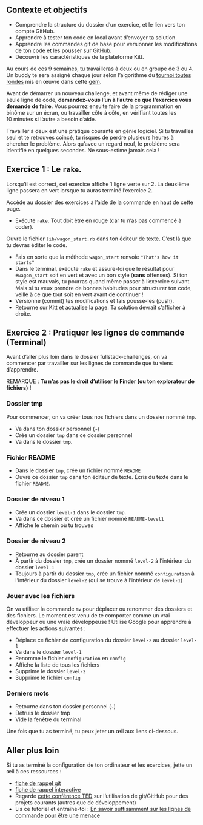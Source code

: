 ## Contexte et objectifs

- Comprendre la structure du dossier d’un exercice, et le lien vers ton compte GitHub.
- Apprendre à tester ton code en local avant d’envoyer ta solution.
- Apprendre les commandes git de base pour versionner les modifications de ton code et les pousser sur GitHub.
- Découvrir les caractéristiques de la plateforme Kitt.

Au cours de ces 9 semaines, tu travailleras à deux ou en groupe de 3 ou 4. Un buddy te sera assigné chaque jour selon l’algorithme du [tournoi toutes rondes](https://fr.wikipedia.org/wiki/Tournoi_toutes_rondes) mis en œuvre dans cette [gem](https://github.com/ssaunier/round_robin_tournament).

Avant de démarrer un nouveau challenge, et avant même de rédiger une seule ligne de code, **demandez-vous l’un à l’autre ce que l’exercice vous demande de faire**. Vous pourrez ensuite faire de la programmation en binôme sur un écran, ou travailler côte à côte, en vérifiant toutes les 10 minutes si l’autre a besoin d’aide.

Travailler à deux est une pratique courante en génie logiciel. Si tu travailles seul et te retrouves coincé, tu risques de perdre plusieurs heures à chercher le problème. Alors qu’avec un regard neuf, le problème sera identifié en quelques secondes. Ne sous-estime jamais cela !

## Exercice 1 : Le `rake`.

Lorsqu’il est correct, cet exercice affiche 1 ligne verte sur 2. La deuxième ligne passera en vert lorsque tu auras terminé l’exercice 2.

Accède au dossier des exercices à l’aide de la commande en haut de cette page.

- Exécute `rake`. Tout doit être en rouge (car tu n’as pas commencé à coder).

Ouvre le fichier `lib/wagon_start.rb` dans ton éditeur de texte. C’est là que tu devras éditer le code.

- Fais en sorte que la méthode `wagon_start` renvoie `"That's how it starts"`
- Dans le terminal, exécute `rake` et assure-toi que le résultat pour `#wagon_start` soit en vert et avec un bon style (**sans** offenses). Si ton style est mauvais, tu pourras quand même passer à l’exercice suivant. Mais si tu veux prendre de bonnes habitudes pour structurer ton code, veille à ce que tout soit en vert avant de continuer !
- Versionne (commit) tes modifications et fais pousse-les (push).
- Retourne sur Kitt et actualise la page. Ta solution devrait s’afficher à droite.

## Exercice 2 : Pratiquer les lignes de commande (Terminal)

Avant d’aller plus loin dans le dossier fullstack-challenges, on va commencer par travailler sur les lignes de commande que tu viens d’apprendre.

REMARQUE : **Tu n’as pas le droit d’utiliser le Finder (ou ton explorateur de fichiers) !**

### Dossier tmp

Pour commencer, on va créer tous nos fichiers dans un dossier nommé `tmp`.

- Va dans ton dossier personnel (`~`)
- Crée un dossier `tmp` dans ce dossier personnel
- Va dans le dossier `tmp`.

### Fichier README

- Dans le dossier `tmp`, crée un fichier nommé `README`
- Ouvre ce dossier `tmp` dans ton éditeur de texte. Écris du texte dans le fichier `README`.

### Dossier de niveau 1

- Crée un dossier `level-1` dans le dossier `tmp`.
- Va dans ce dossier et crée un fichier nommé `README-level1`
- Affiche le chemin où tu trouves

### Dossier de niveau 2

- Retourne au dossier parent
- À partir du dossier `tmp`, crée un dossier nommé `level-2` à l’intérieur du dossier `level-1`
- Toujours à partir du dossier `tmp`, crée un fichier nommé `configuration` à l’intérieur du dossier `level-2` (qui se trouve à l’intérieur de `level-1`)

### Jouer avec les fichiers

On va utiliser la commande `mv` pour déplacer ou renommer des dossiers et des fichiers.
Le moment est venu de te comporter comme un vrai développeur ou une vraie développeuse ! Utilise Google pour apprendre à effectuer les actions suivantes :
- Déplace ce fichier de configuration du dossier `level-2` au dossier `level-1`
- Va dans le dossier `level-1`
- Renomme le fichier `configuration` en `config`
- Affiche la liste de tous les fichiers
- Supprime le dossier `level-2`
- Supprime le fichier `config`

### Derniers mots

- Retourne dans ton dossier personnel (`~`)
- Détruis le dossier tmp
- Vide la fenêtre du terminal

Une fois que tu as terminé, tu peux jeter un œil aux liens ci-dessous.

## Aller plus loin

Si tu as terminé la configuration de ton ordinateur et les exercices, jette un œil à ces ressources :
- [fiche de rappel git](http://rogerdudler.github.io/git-guide/files/git_cheat_sheet.pdf)
- [fiche de rappel interactive](http://www.ndpsoftware.com/git-cheatsheet.html)
- Regarde [cette conférence TED](http://www.ted.com/talks/clay_shirky_how_the_internet_will_one_day_transform_government.html) sur l’utilisation de git/GitHub pour des projets courants (autres que de développement)
- Lis ce tutoriel et entraîne-toi : [En savoir suffisamment sur les lignes de commande pour être une menace](http://www.learnenough.com/command-line/)

